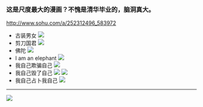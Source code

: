 ### 这是尺度最大的漫画？不愧是清华毕业的，脑洞真大。
http://www.sohu.com/a/252312496_583972
- 古装男女
![](http://5b0988e595225.cdn.sohucs.com/images/20180906/8cd5d50536794b60bb565911d3d4dfb0.jpeg)
- 剪刀国君
![](http://5b0988e595225.cdn.sohucs.com/images/20180906/fc371c0b2d7a487193b3a9b9c082dd53.jpeg)
- 佛陀
![](http://5b0988e595225.cdn.sohucs.com/images/20180906/a2a9598bcba34e5e8ddde6259b2dfff8.jpeg)
- I am an elephant
![](http://5b0988e595225.cdn.sohucs.com/images/20180906/3f727febd2154ef4bce9030dbc6d7faa.jpeg)
- 我自己欺骗自己
![](http://5b0988e595225.cdn.sohucs.com/images/20180906/9ee76c2cb61044d0b271c48578d58026.jpeg)
- 我自己毁了自己
![](http://5b0988e595225.cdn.sohucs.com/images/20180906/13ce55e4fe6c462fbed9413add813263.jpeg)
![](http://5b0988e595225.cdn.sohucs.com/images/20180906/ec09a0e738a8439c8d635d5800959141.jpeg)
- 我自己占卜我自己
![](http://5b0988e595225.cdn.sohucs.com/images/20180906/12e3a2fb7f22442681e1fad1eceeae48.jpeg)
---
![](http://5b0988e595225.cdn.sohucs.com/images/20180906/49624007a68d4e4eafa3e5e479483df5.jpeg)
